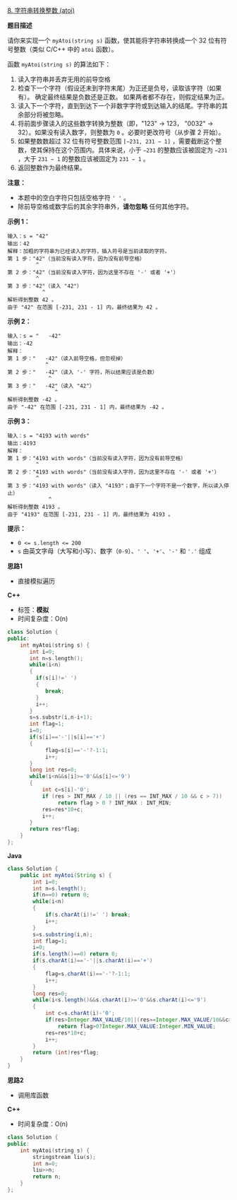 [8. 字符串转换整数 (atoi)](https://leetcode.cn/problems/string-to-integer-atoi/)

**题目描述**

请你来实现一个 `myAtoi(string s)` 函数，使其能将字符串转换成一个 32 位有符号整数（类似 C/C++ 中的 `atoi` 函数）。

函数 `myAtoi(string s)` 的算法如下：

1. 读入字符串并丢弃无用的前导空格
2. 检查下一个字符（假设还未到字符末尾）为正还是负号，读取该字符（如果有）。 确定最终结果是负数还是正数。 如果两者都不存在，则假定结果为正。
3. 读入下一个字符，直到到达下一个非数字字符或到达输入的结尾。字符串的其余部分将被忽略。
4. 将前面步骤读入的这些数字转换为整数（即，"123" -> 123， "0032" -> 32）。如果没有读入数字，则整数为 `0` 。必要时更改符号（从步骤 2 开始）。
5. 如果整数数超过 32 位有符号整数范围 `[−231, 231 − 1]` ，需要截断这个整数，使其保持在这个范围内。具体来说，小于 `−231` 的整数应该被固定为 `−231` ，大于 `231 − 1` 的整数应该被固定为 `231 − 1` 。
6. 返回整数作为最终结果。

**注意：**

- 本题中的空白字符只包括空格字符 `' '` 。
- 除前导空格或数字后的其余字符串外，**请勿忽略** 任何其他字符。

**示例 1：**

```
输入：s = "42"
输出：42
解释：加粗的字符串为已经读入的字符，插入符号是当前读取的字符。
第 1 步："42"（当前没有读入字符，因为没有前导空格）
         ^
第 2 步："42"（当前没有读入字符，因为这里不存在 '-' 或者 '+'）
         ^
第 3 步："42"（读入 "42"）
           ^
解析得到整数 42 。
由于 "42" 在范围 [-231, 231 - 1] 内，最终结果为 42 。
```

**示例 2：**

```
输入：s = "   -42"
输出：-42
解释：
第 1 步："   -42"（读入前导空格，但忽视掉）
            ^
第 2 步："   -42"（读入 '-' 字符，所以结果应该是负数）
             ^
第 3 步："   -42"（读入 "42"）
               ^
解析得到整数 -42 。
由于 "-42" 在范围 [-231, 231 - 1] 内，最终结果为 -42 。
```

**示例 3：**

```
输入：s = "4193 with words"
输出：4193
解释：
第 1 步："4193 with words"（当前没有读入字符，因为没有前导空格）
         ^
第 2 步："4193 with words"（当前没有读入字符，因为这里不存在 '-' 或者 '+'）
         ^
第 3 步："4193 with words"（读入 "4193"；由于下一个字符不是一个数字，所以读入停止）
             ^
解析得到整数 4193 。
由于 "4193" 在范围 [-231, 231 - 1] 内，最终结果为 4193 。
```

**提示：**

- `0 <= s.length <= 200`
- `s` 由英文字母（大写和小写）、数字（`0-9`）、`' '`、`'+'`、`'-'` 和 `'.'` 组成

**思路1**

+ 直接模拟遍历

**C++**

+ 标签：**模拟**
+ 时间复杂度：O(n)

~~~C++
class Solution {
public:
    int myAtoi(string s) {
       int i=0;
       int n=s.length();
       while(i<n)
       {
         if(s[i]!=' ')
         {
            break;
         }
         i++;
       }
       s=s.substr(i,n-i+1);
       int flag=1;
       i=0;
       if(s[i]=='-'||s[i]=='+')
       {
            flag=s[i]=='-'?-1:1;
            i++;
       }
       long int res=0;
       while(i<n&&s[i]>='0'&&s[i]<='9')
       {
           int c=s[i]-'0';
           if (res > INT_MAX / 10 || (res == INT_MAX / 10 && c > 7))   
                return flag > 0 ? INT_MAX : INT_MIN;
           res=res*10+c;
           i++;
       }
       return res*flag;
    }
};
~~~

**Java**

~~~java
class Solution {
    public int myAtoi(String s) {
        int i=0;
        int n=s.length();
        if(n==0) return 0;
        while(i<n)
        {
            if(s.charAt(i)!=' ') break;
            i++;
        }
        s=s.substring(i,n);
        int flag=1;
        i=0;
        if(s.length()==0) return 0;
        if(s.charAt(i)=='-'||s.charAt(i)=='+')
        {
            flag=s.charAt(i)=='-'?-1:1;
            i++;
        }
        long res=0;
        while(i<s.length()&&s.charAt(i)>='0'&&s.charAt(i)<='9')
        {
            int c=s.charAt(i)-'0';
            if(res>Integer.MAX_VALUE/10||(res==Integer.MAX_VALUE/10&&c>7))
                return flag>0?Integer.MAX_VALUE:Integer.MIN_VALUE;
            res=res*10+c;
            i++;
        }
        return (int)res*flag;
    }
}
~~~

**思路2**

+ 调用库函数

**C++**

+ 时间复杂度：O(n)

~~~C++
class Solution {
public:
    int myAtoi(string s) {
        stringstream liu(s);
        int n=0;
        liu>>n;
        return n;
    }
};
~~~



